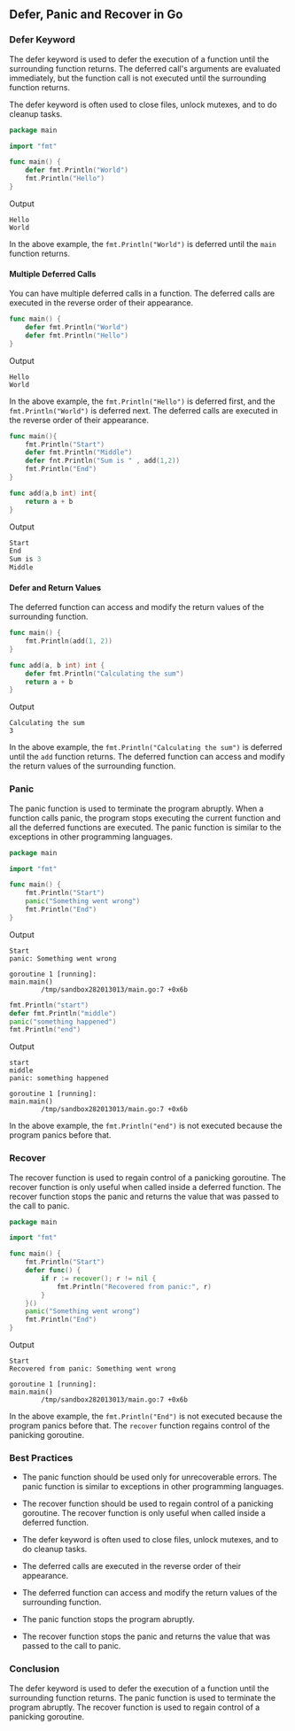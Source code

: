 ## Defer, Panic and Recover in Go

### Defer Keyword

The defer keyword is used to defer the execution of a function until the surrounding function returns. The deferred call's arguments are evaluated immediately, but the function call is not executed until the surrounding function returns.

The defer keyword is often used to close files, unlock mutexes, and to do cleanup tasks.

```go
package main

import "fmt"

func main() {
    defer fmt.Println("World")
    fmt.Println("Hello")
}
```

Output

```
Hello
World
```

In the above example, the `fmt.Println("World")` is deferred until the `main` function returns.

#### Multiple Deferred Calls

You can have multiple deferred calls in a function. The deferred calls are executed in the reverse order of their appearance.

```go
func main() {
    defer fmt.Println("World")
    defer fmt.Println("Hello")
}
```

Output

```
Hello
World
```

In the above example, the `fmt.Println("Hello")` is deferred first, and the `fmt.Println("World")` is deferred next. The deferred calls are executed in the reverse order of their appearance.

```go
func main(){
    fmt.Println("Start")
    defer fmt.Println("Middle")
    defer fnt.Println("Sum is " , add(1,2))
    fmt.Println("End")
}

func add(a,b int) int{
    return a + b
}
```

Output

```go
Start
End
Sum is 3
Middle
```

#### Defer and Return Values

The deferred function can access and modify the return values of the surrounding function.

```go
func main() {
    fmt.Println(add(1, 2))
}

func add(a, b int) int {
    defer fmt.Println("Calculating the sum")
    return a + b
}
```

Output

```
Calculating the sum
3
```

In the above example, the `fmt.Println("Calculating the sum")` is deferred until the `add` function returns. The deferred function can access and modify the return values of the surrounding function.

### Panic

The panic function is used to terminate the program abruptly. When a function calls panic, the program stops executing the current function and all the deferred functions are executed. The panic function is similar to the exceptions in other programming languages.

```go
package main

import "fmt"

func main() {
    fmt.Println("Start")
    panic("Something went wrong")
    fmt.Println("End")
}
```

Output

```
Start
panic: Something went wrong

goroutine 1 [running]:
main.main()
        /tmp/sandbox282013013/main.go:7 +0x6b
```

```go
fmt.Println("start")
defer fmt.Println("middle")
panic("something happened")
fmt.Println("end")
```

Output

```
start
middle
panic: something happened

goroutine 1 [running]:
main.main()
        /tmp/sandbox282013013/main.go:7 +0x6b
```

In the above example, the `fmt.Println("end")` is not executed because the program panics before that.

### Recover

The recover function is used to regain control of a panicking goroutine. The recover function is only useful when called inside a deferred function. The recover function stops the panic and returns the value that was passed to the call to panic.

```go
package main

import "fmt"

func main() {
    fmt.Println("Start")
    defer func() {
        if r := recover(); r != nil {
            fmt.Println("Recovered from panic:", r)
        }
    }()
    panic("Something went wrong")
    fmt.Println("End")
}
```

Output

```
Start
Recovered from panic: Something went wrong

goroutine 1 [running]:
main.main()
        /tmp/sandbox282013013/main.go:7 +0x6b
```

In the above example, the `fmt.Println("End")` is not executed because the program panics before that. The `recover` function regains control of the panicking goroutine.

### Best Practices

- The panic function should be used only for unrecoverable errors. The panic function is similar to exceptions in other programming languages.

- The recover function should be used to regain control of a panicking goroutine. The recover function is only useful when called inside a deferred function.

- The defer keyword is often used to close files, unlock mutexes, and to do cleanup tasks.

- The deferred calls are executed in the reverse order of their appearance.

- The deferred function can access and modify the return values of the surrounding function.

- The panic function stops the program abruptly.

- The recover function stops the panic and returns the value that was passed to the call to panic.

### Conclusion

The defer keyword is used to defer the execution of a function until the surrounding function returns. The panic function is used to terminate the program abruptly. The recover function is used to regain control of a panicking goroutine.
